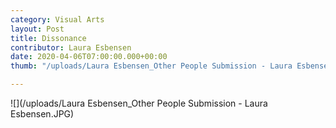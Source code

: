 ```yaml
---
category: Visual Arts
layout: Post
title: Dissonance
contributor: Laura Esbensen
date: 2020-04-06T07:00:00.000+00:00
thumb: "/uploads/Laura Esbensen_Other People Submission - Laura Esbensen.JPG"

---
```

![](/uploads/Laura Esbensen_Other People Submission - Laura Esbensen.JPG)